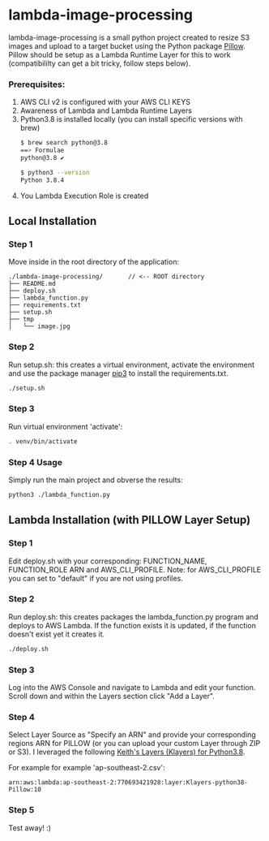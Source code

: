 # lambda-image-processing

lambda-image-processing is a small python project created to resize S3 images and upload to a target bucket using the Python package [Pillow](https://pillow.readthedocs.io/en/stable/installation.html). Pillow should be setup as a Lambda Runtime Layer for this to work (compatibililty can get a bit tricky, follow steps below).

### Prerequisites:
1. AWS CLI v2 is configured with your AWS CLI KEYS
2. Awareness of Lambda and Lambda Runtime Layers
3. Python3.8 is installed locally (you can install specific versions with brew)
    ```bash
    $ brew search python@3.8
    ==> Formulae
    python@3.8 ✔
    ```
    ```bash
    $ python3 --version
    Python 3.8.4
    ```
4. You Lambda Execution Role is created

## Local Installation

### Step 1

Move inside in the root directory of the application:
```
./lambda-image-processing/       // <-- ROOT directory
├── README.md
├── deploy.sh
├── lambda_function.py
├── requirements.txt
├── setup.sh
├── tmp
│   └── image.jpg
```

### Step 2

Run setup.sh: this creates a virtual environment, activate the environment and use the package manager [pip3](https://pip.pypa.io/en/stable/) to install the requirements.txt.

```bash
./setup.sh
```

### Step 3
Run virtual environment 'activate': 
```bash
. venv/bin/activate
```

### Step 4 Usage
Simply run the main project and obverse the results:
```bash
python3 ./lambda_function.py
```

## Lambda Installation (with PILLOW Layer Setup)

### Step 1

Edit deploy.sh with your corresponding: FUNCTION_NAME, FUNCTION_ROLE ARN and AWS_CLI_PROFILE. Note: for AWS_CLI_PROFILE you can set to "default" if you are not using profiles. 

### Step 2

Run deploy.sh: this creates packages the lambda_function.py program and deploys to AWS Lambda. If the function exists it is updated, if the function doesn't exist yet it creates it.  
```bash
./deploy.sh
```
### Step 3

Log into the AWS Console and navigate to Lambda and edit your function. Scroll down and within the Layers section click "Add a Layer". 

### Step 4

Select Layer Source as "Specify an ARN" and provide your corresponding regions ARN for PILLOW (or you can upload your custom Layer through ZIP or S3). I leveraged the following [Keith's Layers (Klayers) for Python3.8](https://github.com/keithrozario/Klayers/tree/master/deployments/python3.8/arns).

For example for example 'ap-southeast-2.csv':
```
arn:aws:lambda:ap-southeast-2:770693421928:layer:Klayers-python38-Pillow:10
```

### Step 5

Test away! :)